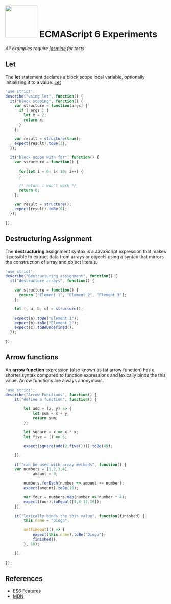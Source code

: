 # <img src="http://www.w3devcampus.com/wp-content/uploads/logoAndOther/logo_JavaScript.png" width="100"> ECMAScript 6 Experiments

*All examples require [jasmine](https://github.com/jasmine/jasmine) for tests*

## Let
The __let__ statement declares a block scope local variable, optionally initializing it to a value. [Let](https://developer.mozilla.org/en-US/docs/Web/JavaScript/Reference/Statements/let)

```js
'use strict';
describe("using let", function() {
  it("block scoping", function() {
    var structure = function(args) {
      if ( args ) {
        let x = 2;
        return x;
      }
    };

    var result = structure(true);
    expect(result).toBe(2);
  });

  it("block scope with for", function() {
    var structure = function() {

      for(let i = 0; i< 10; i++) {
      }
      
      /* return i won't work */
      return 0;   
    };

    var result = structure();
    expect(result).toBe(0);
  });

});
```

## Destructuring Assignment
The __destructuring__ assignment syntax is a JavaScript expression that makes it possible to extract data from arrays or objects using a syntax that mirrors the construction of array and object literals.

```js
'use strict';
describe("Destructuring assignment", function() {  
  it("destructure arrays", function() {

    var structure = function() {
      return ["Element 1", "Element 2", "Element 3"];
    };

    let [, a, b, c] = structure();

    expect(a).toBe("Element 1");
    expect(b).toBe("Element 2");
    expect(c).toBeUndefined();
  });

});
```

## Arrow functions
An __arrow function__ expression (also known as fat arrow function) has a shorter syntax compared to function expressions and lexically binds the this value. Arrow functions are always anonymous.

```js
'use strict';
describe("Arrow Functions", function() {
	it("define a function", function() {

		let add = (x, y) => {
			let sum = x + y;
			return sum;
		};

		let square = x => x * x;
		let five = () => 5;

		expect(square(add(2,five()))).toBe(49);

	});

	it("can be used with array methods", function() {
  	var numbers = [1,2,3,4],
  			amount = 0;

		numbers.forEach(number => amount += number);
		expect(amount).toBe(10);

		var four = numbers.map(number => number * 4);
		expect(four).toEqual([4,8,12,16]);
	});

	it("lexically binds the this value", function(finished) {
		this.name = "Diogo";

		setTimeout(() => {
			expect(this.name).toBe("Diogo");
			finished();
		}, 10);
		
	});

});
```

## References
* [ES6 Features](https://github.com/lukehoban/es6features)
* [MDN](https://developer.mozilla.org)













